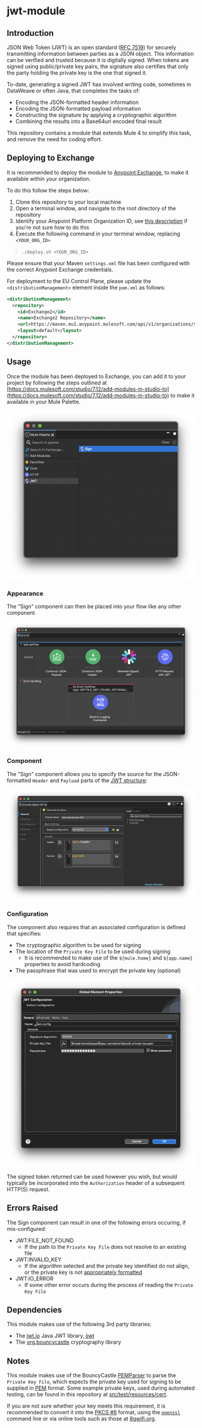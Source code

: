 # jwt-module

## Introduction

JSON Web Token (JWT) is an open standard ([RFC 7519](https://tools.ietf.org/html/rfc7519)) for securely transmitting information between parties as a JSON object.
This information can be verified and trusted because it is digitally signed.
When tokens are signed using public/private key pairs, the signature also certifies that only the party holding the private key is the one that signed it.

To-date, generating a signed JWT has involved writing code, sometimes in DataWeave or often Java, that completes the tasks of:

+ Encoding the JSON-formatted header information
+ Encoding the JSON-formatted payload information
+ Constructing the signature by applying a cryptographic algorithm
+ Combining the results into a Base64url encoded final result

This repository contains a module that extends Mule 4 to simplify this task, and remove the need for coding effort.

## Deploying to Exchange

It is recommended to deploy the module to [Anypoint Exchange](https://docs.mulesoft.com/exchange/), to make it available within your organization.

To do this follow the steps below:

1. Clone this repository to your local machine
2. Open a terminal window, and navigate to the root directory of the repository
3. Identify your Anypoint Platform Organization ID, see [this description](https://help.mulesoft.com/s/article/How-to-know-my-Organization-ID-Org-ID-on-the-Anypoint-Platform) if you're not sure how to do this
4. Execute the following command in your terminal window, replacing `<YOUR_ORG_ID>`
> `./deploy.sh <YOUR_ORG_ID>`

Please ensure that your Maven `settings.xml` file has been configured with the correct Anypoint Exchange credentials.

For deployment to the EU Control Plane, please update the `<distributionManagement>` element inside the `pom.xml` as follows:

```xml
<distributionManagement>
  <repository>
    <id>Exchange2</id>
    <name>Exchange2 Repository</name>
    <url>https://maven.eu1.anypoint.mulesoft.com/api/v1/organizations/${project.groupId}/maven</url>
    <layout>default</layout>
  </repository>
</distributionManagement>
```

## Usage

Once the module has been deployed to Exchange, you can add it to your project by following the steps outlined at [https://docs.mulesoft.com/studio/7.12/add-modules-in-studio-to](https://docs.mulesoft.com/studio/7.12/add-modules-in-studio-to) to make it available in your Mule Palette.

![Mule Palette](/images/mule-palette.png)

### Appearance

The "Sign" component can then be placed into your flow like any other component.

![JWT Flow](/images/jwt-flow.png)

### Component

The "Sign" component allows you to specify the source for the JSON-formatted `Header` and `Payload` parts of the [JWT structure](https://en.wikipedia.org/wiki/JSON_Web_Token#Structure):

![Sign parameters](/images/sign-parameters.png)

### Configuration

The component also requires that an associated configuration is defined that specifies:

+ The cryptographic algorithm to be used for signing
+ The location of the `Private Key File` to be used during signing
    + It is recommended to make use of the `${mule.home}` and `${app.name}` properties to avoid hardcoding
+ The passphrase that was used to encrypt the private key (optional)

![Configuration](/images/config-parameters.png)

The signed token returned can be used however you wish, but would typically be incorporated into the `Authorization` header of a subsequent HTTP(S) request.

## Errors Raised

The Sign component can result in one of the following errors occuring, if mis-configured:

+ JWT:FILE_NOT_FOUND
    + If the path to the `Private Key File` does not resolve to an existing file
+ JWT:INVALID_KEY
    + If the algorithm selected and the private key identified do not align, or the private key is not [appropriately formatted](#notes)
+ JWT:IO_ERROR
    + If some other error occurs during the process of reading the `Private Key File`

## Dependencies

This module makes use of the following 3rd party libraries:

+ The [jwt.io](https://jwt.io/) Java JWT library, [jjwt](https://github.com/jwtk/jjwt)
+ The [org.bouncycastle](https://javadoc.io/doc/org.bouncycastle/bcpkix-jdk18on/latest/index.html) cryptography library

## Notes

This module makes use of the BouncyCastle [PEMParser](https://www.bouncycastle.org/docs/pkixdocs1.8on/org/bouncycastle/openssl/PEMParser.html) to parse the `Private Key File`, which expects the private key used for signing to be supplied in [PEM](https://en.wikipedia.org/wiki/Privacy-Enhanced_Mail) format.
Some example private keys, used during automated testing, can be found in this repository at [src/test/resources/cert](https://github.com/mulesoft-catalyst/jwt-module/tree/main/src/test/resources/cert).

If you are not sure whether your key meets this requirement, it is recommended to convert it into the [PKCS #8](https://en.wikipedia.org/wiki/PKCS_8) format, using the [`openssl`](https://www.openssl.org/docs/man1.1.1/man1/openssl-pkcs8.html) command line or via online tools such as those at [8gwifi.org](https://8gwifi.org/).